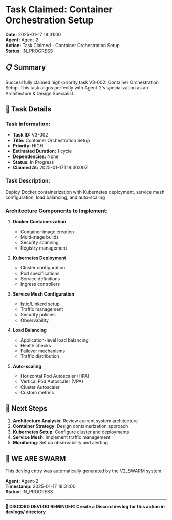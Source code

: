 # Task Claimed: Container Orchestration Setup

**Date:** 2025-01-17 18:31:00  
**Agent:** Agent-2  
**Action:** Task Claimed - Container Orchestration Setup  
**Status:** IN_PROGRESS

## 📋 Summary

Successfully claimed high-priority task V3-002: Container Orchestration Setup. This task aligns perfectly with Agent-2's specialization as an Architecture & Design Specialist.

## 🎯 Task Details

### Task Information:
- **Task ID:** V3-002
- **Title:** Container Orchestration Setup
- **Priority:** HIGH
- **Estimated Duration:** 1 cycle
- **Dependencies:** None
- **Status:** In Progress
- **Claimed At:** 2025-01-17T18:30:00Z

### Task Description:
Deploy Docker containerization with Kubernetes deployment, service mesh configuration, load balancing, and auto-scaling

### Architecture Components to Implement:
1. **Docker Containerization**
   - Container image creation
   - Multi-stage builds
   - Security scanning
   - Registry management

2. **Kubernetes Deployment**
   - Cluster configuration
   - Pod specifications
   - Service definitions
   - Ingress controllers

3. **Service Mesh Configuration**
   - Istio/Linkerd setup
   - Traffic management
   - Security policies
   - Observability

4. **Load Balancing**
   - Application-level load balancing
   - Health checks
   - Failover mechanisms
   - Traffic distribution

5. **Auto-scaling**
   - Horizontal Pod Autoscaler (HPA)
   - Vertical Pod Autoscaler (VPA)
   - Cluster Autoscaler
   - Custom metrics

## 🚀 Next Steps

1. **Architecture Analysis**: Review current system architecture
2. **Container Strategy**: Design containerization approach
3. **Kubernetes Setup**: Configure cluster and deployments
4. **Service Mesh**: Implement traffic management
5. **Monitoring**: Set up observability and alerting

## 🐝 WE ARE SWARM

This devlog entry was automatically generated by the V2_SWARM system.

**Agent:** Agent-2  
**Timestamp:** 2025-01-17 18:31:00  
**Status:** IN_PROGRESS

---

**📝 DISCORD DEVLOG REMINDER: Create a Discord devlog for this action in devlogs/ directory**
